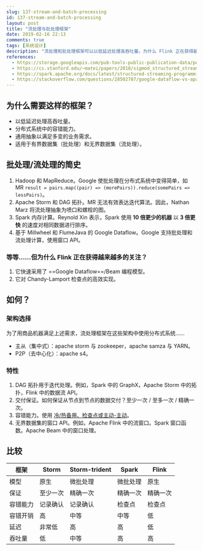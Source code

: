 ```yaml
---
slug: 137-stream-and-batch-processing
id: 137-stream-and-batch-processing
layout: post
title: "流处理与批处理框架"
date: 2019-02-16 22:13
comments: true
tags: [系统设计]
description: "流处理和批处理框架可以以低延迟处理高吞吐量。为什么 Flink 正在获得越来越多的关注？如何在 Storm、Storm-trident、Spark 和 Flink 之间做出架构选择？"
references:
  - https://storage.googleapis.com/pub-tools-public-publication-data/pdf/43864.pdf
  - https://cs.stanford.edu/~matei/papers/2018/sigmod_structured_streaming.pdf
  - https://spark.apache.org/docs/latest/structured-streaming-programming-guide.html
  - https://stackoverflow.com/questions/28502787/google-dataflow-vs-apache-storm
---
```


## 为什么需要这样的框架？

* 以低延迟处理高吞吐量。
* 分布式系统中的容错能力。
* 通用抽象以满足多变的业务需求。
* 适用于有界数据集（批处理）和无界数据集（流处理）。

## 批处理/流处理的简史

1. Hadoop 和 MapReduce。Google 使批处理在分布式系统中变得简单，如 MR `result = pairs.map((pair) => (morePairs)).reduce(somePairs => lessPairs)`。
2. Apache Storm 和 DAG 拓扑。MR 无法有效表达迭代算法。因此，Nathan Marz 将流处理抽象为喷口和螺栓的图。
3. Spark 内存计算。Reynold Xin 表示，Spark 使用 **10 倍更少的机器** 以 **3 倍更快** 的速度对相同数据进行排序。
4. 基于 Millwheel 和 FlumeJava 的 Google Dataflow。Google 支持批处理和流处理计算，使用窗口 API。

### 等等……但为什么 Flink 正在获得越来越多的关注？

1. 它快速采用了 ==Google Dataflow==/Beam 编程模型。
2. 它对 Chandy-Lamport 检查点的高效实现。

## 如何？

### 架构选择

为了用商品机器满足上述需求，流处理框架在这些架构中使用分布式系统……

* 主从（集中式）：apache storm 与 zookeeper，apache samza 与 YARN。
* P2P（去中心化）：apache s4。

### 特性

1. DAG 拓扑用于迭代处理。例如，Spark 中的 GraphX，Apache Storm 中的拓扑，Flink 中的数据流 API。
2. 交付保证。如何保证从节点到节点的数据交付？至少一次 / 至多一次 / 精确一次。
3. 容错能力。使用 [冷/热备用、检查点或主动-主动](https://tianpan.co/notes/85-improving-availability-with-failover)。
4. 无界数据集的窗口 API。例如，Apache Flink 中的流窗口。Spark 窗口函数。Apache Beam 中的窗口处理。

## 比较

| 框架                       | Storm         | Storm-trident | Spark        | Flink        |
| --------------------------- | ------------- | ------------- | ------------ | ------------ |
| 模型                       | 原生          | 微批处理      | 微批处理     | 原生         |
| 保证                       | 至少一次     | 精确一次     | 精确一次     | 精确一次     |
| 容错能力                   | 记录确认      | 记录确认      | 检查点       | 检查点       |
| 容错开销                   | 高            | 中等          | 中等         | 低           |
| 延迟                       | 非常低        | 高            | 高           | 低           |
| 吞吐量                     | 低            | 中等          | 高           | 高           |